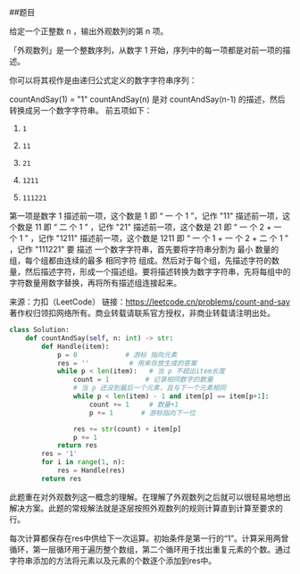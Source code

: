 ##题目

给定一个正整数 n ，输出外观数列的第 n 项。

「外观数列」是一个整数序列，从数字 1 开始，序列中的每一项都是对前一项的描述。

你可以将其视作是由递归公式定义的数字字符串序列：

countAndSay(1) = "1"
countAndSay(n) 是对 countAndSay(n-1) 的描述，然后转换成另一个数字字符串。
前五项如下：

1.     1
2.     11
3.     21
4.     1211
5.     111221
第一项是数字 1 
描述前一项，这个数是 1 即 “ 一 个 1 ”，记作 "11"
描述前一项，这个数是 11 即 “ 二 个 1 ” ，记作 "21"
描述前一项，这个数是 21 即 “ 一 个 2 + 一 个 1 ” ，记作 "1211"
描述前一项，这个数是 1211 即 “ 一 个 1 + 一 个 2 + 二 个 1 ” ，记作 "111221"
要 描述 一个数字字符串，首先要将字符串分割为 最小 数量的组，每个组都由连续的最多 相同字符 组成。然后对于每个组，先描述字符的数量，然后描述字符，形成一个描述组。要将描述转换为数字字符串，先将每组中的字符数量用数字替换，再将所有描述组连接起来。

来源：力扣（LeetCode）
链接：https://leetcode.cn/problems/count-and-say
著作权归领扣网络所有。商业转载请联系官方授权，非商业转载请注明出处。


~~~python
class Solution:
    def countAndSay(self, n: int) -> str:
        def Handle(item):
            p = 0            # 游标 指向元素
            res = ''          # 用来存放生成的答案
            while p < len(item):   # 当 p 不超出item长度
                count = 1         # 记录相同数字的数量
                # 当 p 还没到最后一个元素，且与下一个元素相同
                while p < len(item) - 1 and item[p] == item[p+1]:
                    count += 1     # 数量+1
                    p += 1       # 游标指向下一位

                res += str(count) + item[p]
                p += 1
            return res
        res = '1'
        for i in range(1, n):
            res = Handle(res)
        return res
~~~

此题重在对外观数列这一概念的理解。在理解了外观数列之后就可以很轻易地想出解决方案。此题的常规解法就是逐层按照外观数列的规则计算直到计算至要求的行。

每次计算都保存在res中供给下一次运算。初始条件是第一行的“1”。计算采用两曾循环，第一层循环用于遍历整个数组，第二个循环用于找出重复元素的个数。通过字符串添加的方法将元素以及元素的个数逐个添加到res中。